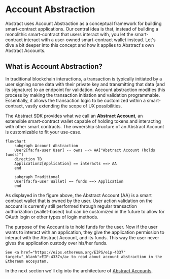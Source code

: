 # Account Abstraction

Abstract uses Account Abstraction as a conceptual framework for building smart-contract applications. Our central idea is that, instead of building a monolithic smart-contract that users interact with, you let the smart-contract interact with a user-owned smart-contract wallet instead. Let's dive a bit deeper into this concept and how it applies to Abstract's own Abstract Accounts.

## What is Account Abstraction?

In traditional blockchain interactions, a transaction is typically initiated by a user signing some data with their private key and transmitting that data (and its signature) to an endpoint for validation. Account abstraction modifies this process by making the transaction initiation and validation programmable. Essentially, it allows the transaction logic to be customized within a smart-contract, vastly extending the scope of UX possibilities.

The Abstract SDK provides what we call an **Abstract Account**, an extensible smart-contract wallet capable of holding tokens and interacting with other smart contracts. The ownership structure of an Abstract Account is customizable to fit your use-case.

```mermaid
flowchart
    subgraph Account Abstraction
    User2[fa:fa-user User] -- owns --> AA["Abstract Account (holds funds)"]
    direction TB
    Application2[Application] == interacts ==> AA
    end

    subgraph Traditional
    User[fa:fa-user Wallet] == funds ==> Application
    end
```

As displayed in the figure above, the Abstract Account (AA) is a smart contract wallet that is owned by the user. User action validation on the account is currently still performed through regular transaction authorization (wallet-based) but can be customized in the future to allow for OAuth login or other types of login methods.

The purpose of the Account is to hold funds for the user. Now if the user wants to interact with an application, they give the application permission to interact with the Abstract Account, and its funds. This way the user never gives the application custody over his/her funds.

```admonish info
See <a href="https://eips.ethereum.org/EIPS/eip-4337" target="_blank">EIP-4337</a> to read about account abstraction in the Ethereum ecosystem.
```

In the next section we'll dig into the architecture of [Abstract Accounts](../framework/architecture.md).

<!-- This concept of account abstraction can provide numerous benefits:

- **Improved User Experience**: Users can interact with smart contracts more seamlessly, without worrying about the
  underlying blockchain complexities. The verification model can be tailored to feel like familiar web2 experiences.

- **Enhanced Security**: By shifting validation logic to smart contracts, a variety of security checks can be
  implemented to guard against unauthorized transactions. This could include multi-factor authentication, whitelisting,
  and more.

- **Reliable Fee Payment**: Account abstraction can enable smart contracts to pay for gas, thereby relieving end-users
  from managing volatile gas prices or even paying for gas at all.

In the following sections, we'll discuss how Abstract utilizes the concept of account abstraction, ensuring modularity,
security, and scalability in applications built using the Abstract SDK. -->

<!-- ## Abstract Apps

Abstract Apps are smart-contracts that add functionality to an Abstract Account. Here's a small snippet of code to give
you an idea of how an App is created with the Abstract SDK:

```rust,no_run
{{#include ../../../packages/abstract-app/examples/counter.rs:handlers}}
```

The code above defines an **Abstract App**. This app can be installed on any Abstract Account through
the <a href="https://console.abstract.money" target="_blank">Abstract App
store</a>, allowing developers to monetize their code.

The customizable handlers that are used in the builder are functions similar to the native CosmWasm entry-point
functions. They expose an additional App object which, via the `abstract-sdk`, empowers you to execute intricate
multi-contract transactions with minimum code. Importantly, this simplification does not limit the contract's
programmability. Instead, it provides a balance of efficient coding and comprehensive control over inter-contract
interactions.

In the upcoming section we will explore the [architecture of Abstract Accounts](architecture.md), providing insights
into its design. -->
